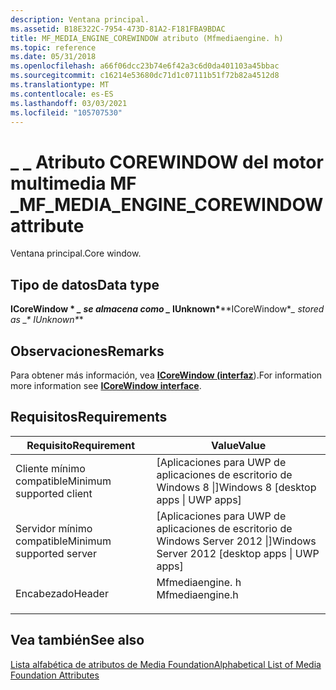 ```yaml
---
description: Ventana principal.
ms.assetid: B18E322C-7954-473D-81A2-F181FBA9BDAC
title: MF_MEDIA_ENGINE_COREWINDOW atributo (Mfmediaengine. h)
ms.topic: reference
ms.date: 05/31/2018
ms.openlocfilehash: a66f06dcc23b74e6f42a3c6d0da401103a45bbac
ms.sourcegitcommit: c16214e53680dc71d1c07111b51f72b82a4512d8
ms.translationtype: MT
ms.contentlocale: es-ES
ms.lasthandoff: 03/03/2021
ms.locfileid: "105707530"
---
```

# <a name="mf_media_engine_corewindow-attribute"></a><span data-ttu-id="085e7-103">\_ \_ Atributo COREWINDOW del motor multimedia MF \_</span><span class="sxs-lookup"><span data-stu-id="085e7-103">MF\_MEDIA\_ENGINE\_COREWINDOW attribute</span></span>

<span data-ttu-id="085e7-104">Ventana principal.</span><span class="sxs-lookup"><span data-stu-id="085e7-104">Core window.</span></span>

## <a name="data-type"></a><span data-ttu-id="085e7-105">Tipo de datos</span><span class="sxs-lookup"><span data-stu-id="085e7-105">Data type</span></span>

<span data-ttu-id="085e7-106">**ICoreWindow \* *_ se almacena como _* IUnknown\***</span><span class="sxs-lookup"><span data-stu-id="085e7-106">**ICoreWindow\**_ stored as _\* IUnknown\**\*</span></span>

## <a name="remarks"></a><span data-ttu-id="085e7-107">Observaciones</span><span class="sxs-lookup"><span data-stu-id="085e7-107">Remarks</span></span>

<span data-ttu-id="085e7-108">Para obtener más información, vea [**ICoreWindow (interfaz**](/uwp/api/Windows.UI.Core.ICoreWindow?view=winrt-19041)).</span><span class="sxs-lookup"><span data-stu-id="085e7-108">For information more information see [**ICoreWindow interface**](/uwp/api/Windows.UI.Core.ICoreWindow?view=winrt-19041).</span></span>

## <a name="requirements"></a><span data-ttu-id="085e7-109">Requisitos</span><span class="sxs-lookup"><span data-stu-id="085e7-109">Requirements</span></span>



| <span data-ttu-id="085e7-110">Requisito</span><span class="sxs-lookup"><span data-stu-id="085e7-110">Requirement</span></span> | <span data-ttu-id="085e7-111">Value</span><span class="sxs-lookup"><span data-stu-id="085e7-111">Value</span></span> |
|-------------------------------------|--------------------------------------------------------------------------------------------|
| <span data-ttu-id="085e7-112">Cliente mínimo compatible</span><span class="sxs-lookup"><span data-stu-id="085e7-112">Minimum supported client</span></span><br/> | <span data-ttu-id="085e7-113">\[Aplicaciones para UWP de aplicaciones de escritorio de Windows 8 \|\]</span><span class="sxs-lookup"><span data-stu-id="085e7-113">Windows 8 \[desktop apps \| UWP apps\]</span></span><br/>                                          |
| <span data-ttu-id="085e7-114">Servidor mínimo compatible</span><span class="sxs-lookup"><span data-stu-id="085e7-114">Minimum supported server</span></span><br/> | <span data-ttu-id="085e7-115">\[Aplicaciones para UWP de aplicaciones de escritorio de Windows Server 2012 \|\]</span><span class="sxs-lookup"><span data-stu-id="085e7-115">Windows Server 2012 \[desktop apps \| UWP apps\]</span></span><br/>                                |
| <span data-ttu-id="085e7-116">Encabezado</span><span class="sxs-lookup"><span data-stu-id="085e7-116">Header</span></span><br/>                   | <dl> <span data-ttu-id="085e7-117"><dt>Mfmediaengine. h</dt></span><span class="sxs-lookup"><span data-stu-id="085e7-117"><dt>Mfmediaengine.h</dt></span></span> </dl> |



## <a name="see-also"></a><span data-ttu-id="085e7-118">Vea también</span><span class="sxs-lookup"><span data-stu-id="085e7-118">See also</span></span>

<dl> <dt>

[<span data-ttu-id="085e7-119">Lista alfabética de atributos de Media Foundation</span><span class="sxs-lookup"><span data-stu-id="085e7-119">Alphabetical List of Media Foundation Attributes</span></span>](alphabetical-list-of-media-foundation-attributes.md)
</dt> </dl>

 

 
